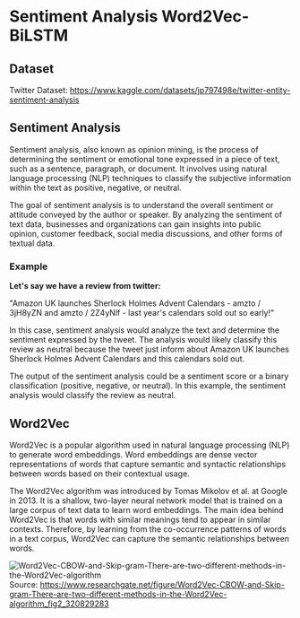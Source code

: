 # Sentiment Analysis Word2Vec-BiLSTM

## Dataset
Twitter Dataset: https://www.kaggle.com/datasets/jp797498e/twitter-entity-sentiment-analysis

## Sentiment Analysis
Sentiment analysis, also known as opinion mining, is the process of determining the sentiment or emotional tone expressed in a piece of text, such as a sentence, paragraph, or document. It involves using natural language processing (NLP) techniques to classify the subjective information within the text as positive, negative, or neutral.

The goal of sentiment analysis is to understand the overall sentiment or attitude conveyed by the author or speaker. By analyzing the sentiment of text data, businesses and organizations can gain insights into public opinion, customer feedback, social media discussions, and other forms of textual data.

### Example
<strong>Let's say we have a review from twitter:</strong>

"Amazon UK launches Sherlock Holmes Advent Calendars - amzto / 3jH8yZN and amzto / 2Z4yNlf - last year's calendars sold out so early!"

In this case, sentiment analysis would analyze the text and determine the sentiment expressed by the tweet. The analysis would likely classify this review as neutral because the tweet just inform about Amazon UK launches Sherlock Holmes Advent Calendars and this calendars sold out.

The output of the sentiment analysis could be a sentiment score or a binary classification (positive, negative, or neutral). In this example, the sentiment analysis would classify the review as neutral.

## Word2Vec
Word2Vec is a popular algorithm used in natural language processing (NLP) to generate word embeddings. Word embeddings are dense vector representations of words that capture semantic and syntactic relationships between words based on their contextual usage.

The Word2Vec algorithm was introduced by Tomas Mikolov et al. at Google in 2013. It is a shallow, two-layer neural network model that is trained on a large corpus of text data to learn word embeddings. The main idea behind Word2Vec is that words with similar meanings tend to appear in similar contexts. Therefore, by learning from the co-occurrence patterns of words in a text corpus, Word2Vec can capture the semantic relationships between words.

![Word2Vec-CBOW-and-Skip-gram-There-are-two-different-methods-in-the-Word2Vec-algorithm](https://github.com/SicilianDefence/Sentiment-Analysis-Word2Vec-BiLSTM/assets/45375601/73249aec-cc0e-4e88-b745-87b692338960)
Source: https://www.researchgate.net/figure/Word2Vec-CBOW-and-Skip-gram-There-are-two-different-methods-in-the-Word2Vec-algorithm_fig2_320829283


